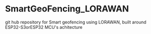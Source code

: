 # SmartGeoFencing_LORAWAN
git hub repository for Smart geofencing using LORAWAN, built around ESP32-S3orESP32 MCU's achitecture
